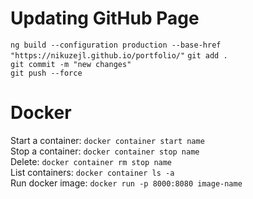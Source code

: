 # Updating GitHub Page
`ng build --configuration production --base-href "https://nikuzejl.github.io/portfolio/"`
`git add .`  
`git commit -m "new changes"`  
`git push --force`  

# Docker
Start a container: `docker container start name`  
Stop a container: `docker container stop name`  
Delete: `docker container rm stop name`  
List containers: `docker container ls -a`  
Run docker image: `docker run -p 8000:8080 image-name`  

